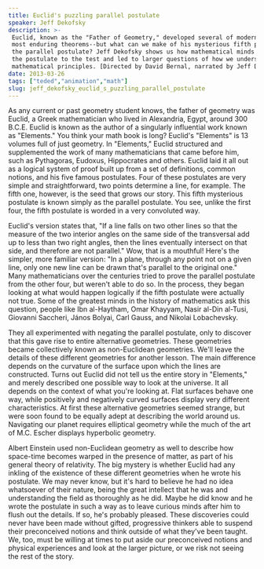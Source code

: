 ```yaml
---
title: Euclid's puzzling parallel postulate
speaker: Jeff Dekofsky
description: >-
 Euclid, known as the "Father of Geometry," developed several of modern geometry's
 most enduring theorems--but what can we make of his mysterious fifth postulate,
 the parallel postulate? Jeff Dekofsky shows us how mathematical minds have put
 the postulate to the test and led to larger questions of how we understand
 mathematical principles. [Directed by David Bernal, narrated by Jeff Dekofsky].
date: 2013-03-26
tags: ["teded","animation","math"]
slug: jeff_dekofsky_euclid_s_puzzling_parallel_postulate
---
```


As any current or past geometry student knows, the father of geometry was Euclid, a Greek
mathematician who lived in Alexandria, Egypt, around 300 B.C.E. Euclid is known as the
author of a singularly influential work known as "Elements." You think your math book is
long? Euclid's "Elements" is 13 volumes full of just geometry. In "Elements," Euclid
structured and supplemented the work of many mathematicians that came before him, such as
Pythagoras, Eudoxus, Hippocrates and others. Euclid laid it all out as a logical system of
proof built up from a set of definitions, common notions, and his five famous postulates.
Four of these postulates are very simple and straightforward, two points determine a line,
for example. The fifth one, however, is the seed that grows our story. This fifth
mysterious postulate is known simply as the parallel postulate. You see, unlike the first
four, the fifth postulate is worded in a very convoluted way.

Euclid's version states that, "If a line falls on two other lines so that the measure of
the two interior angles on the same side of the transversal add up to less than two right
angles, then the lines eventually intersect on that side, and therefore are not parallel."
Wow, that is a mouthful! Here's the simpler, more familiar version: "In a plane, through
any point not on a given line, only one new line can be drawn that's parallel to the
original one." Many mathematicians over the centuries tried to prove the parallel
postulate from the other four, but weren't able to do so. In the process, they began
looking at what would happen logically if the fifth postulate were actually not true. Some
of the greatest minds in the history of mathematics ask this question, people like Ibn
al-Haytham, Omar Khayyam, Nasir al-Din al-Tusi, Giovanni Saccheri, János Bolyai, Carl
Gauss, and Nikolai Lobachevsky.

They all experimented with negating the parallel postulate, only to discover that this
gave rise to entire alternative geometries. These geometries became collectively known as
non-Euclidean geometries. We'll leave the details of these different geometries for
another lesson. The main difference depends on the curvature of the surface upon which the
lines are constructed. Turns out Euclid did not tell us the entire story in "Elements,"
and merely described one possible way to look at the universe. It all depends on the
context of what you're looking at. Flat surfaces behave one way, while positively and
negatively curved surfaces display very different characteristics. At first these
alternative geometries seemed strange, but were soon found to be equally adept at
describing the world around us. Navigating our planet requires elliptical geometry while
the much of the art of M.C. Escher displays hyperbolic geometry.

Albert Einstein used non-Euclidean geometry as well to describe how space-time becomes
warped in the presence of matter, as part of his general theory of relativity. The big
mystery is whether Euclid had any inkling of the existence of these different geometries
when he wrote his postulate. We may never know, but it's hard to believe he had no idea
whatsoever of their nature, being the great intellect that he was and understanding the
field as thoroughly as he did. Maybe he did know and he wrote the postulate in such a way
as to leave curious minds after him to flush out the details. If so, he's probably
pleased. These discoveries could never have been made without gifted, progressive thinkers
able to suspend their preconceived notions and think outside of what they've been taught.
We, too, must be willing at times to put aside our preconceived notions and physical
experiences and look at the larger picture, or we risk not seeing the rest of the
story.

<!--
ad_duration=0
event="TED-Ed"
external_start_time=0
intro_duration=0
is_subtitle_required="False"
is_talk_featured="False"
language="en"
language_swap="False"
native_language="en"
number_of_related_talks=6
number_of_speakers=1
number_of_subtitled_videos=0
number_of_tags=3
number_of_talk_download_languages=18
number_of_talk_more_resources=0
number_of_talk_recommendations=0
number_of_talks_take_actions=0
post_ad_duration=0
published_timestamp="2019-02-12 22:32:36"
recording_date="2013-03-26"
speaker_is_published=0
speaker_name="Jeff Dekofsky"
talk_name="Euclid's puzzling parallel postulate"
talks_tags=["teded","animation","math"]
url_photo_talk="https://s3.amazonaws.com/talkstar-photos/uploads/afc884c8-a904-44a6-b72c-f6ec204b3e4a/90_euclid.jpg"
url_webpage="https://www.ted.com/talks/jeff_dekofsky_euclid_s_puzzling_parallel_postulate"
video_type_name="TED-Ed Original"
-->